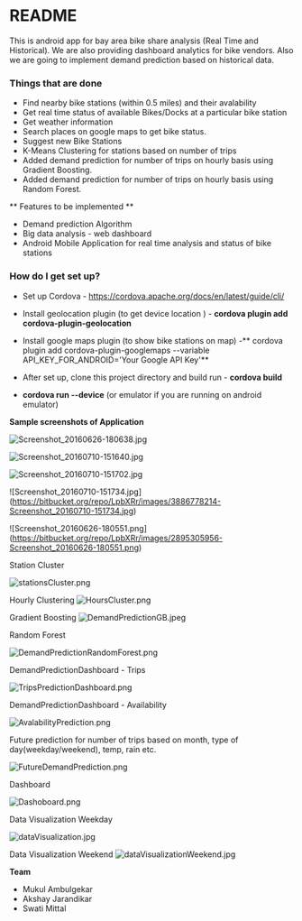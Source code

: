 # README #

This is android app for bay area bike share analysis (Real Time and Historical).
We are also providing dashboard analytics for bike vendors.
Also we are going to implement demand prediction based on historical data.

### Things that are done ###

*  Find nearby bike stations (within 0.5 miles) and their avalability
*  Get real time status of available Bikes/Docks at a particular bike station
*  Get weather information
*  Search places on google maps to get bike status.
*  Suggest new Bike Stations
* K-Means Clustering for stations based on number of trips
* Added demand prediction for number of trips on hourly basis using Gradient Boosting. 
* Added demand prediction for number of trips on hourly basis using Random Forest. 

** Features to be implemented **
* Demand prediction Algorithm
* Big data analysis  - web dashboard
* Android Mobile Application for real time analysis and status of bike stations 


### How do I get set up? ###

* Set up Cordova - https://cordova.apache.org/docs/en/latest/guide/cli/

* Install geolocation plugin (to get device location ) - **cordova plugin add cordova-plugin-geolocation**

* Install google maps plugin (to show bike stations on map) -** cordova plugin add cordova-plugin-googlemaps --variable API_KEY_FOR_ANDROID='Your Google API Key'**

* After set up, clone this project directory and build  run - **cordova build**

*  **cordova run --device**  (or emulator if you are running on android emulator)

**Sample screenshots of Application**

![Screenshot_20160626-180638.jpg](https://bitbucket.org/repo/LpbXRr/images/513438713-Screenshot_20160626-180638.jpg)

![Screenshot_20160710-151640.jpg](https://bitbucket.org/repo/LpbXRr/images/272707689-Screenshot_20160710-151640.jpg)

![Screenshot_20160710-151702.jpg](https://bitbucket.org/repo/LpbXRr/images/2543461093-Screenshot_20160710-151702.jpg)

![Screenshot_20160710-151734.jpg]
(https://bitbucket.org/repo/LpbXRr/images/3886778214-Screenshot_20160710-151734.jpg)

![Screenshot_20160626-180551.png]
(https://bitbucket.org/repo/LpbXRr/images/2895305956-Screenshot_20160626-180551.png)

Station Cluster

![stationsCluster.png](https://bitbucket.org/repo/LpbXRr/images/1371861325-stationsCluster.png)

Hourly Clustering
![HoursCluster.png](https://bitbucket.org/repo/LpbXRr/images/3246384951-HoursCluster.png)

Gradient Boosting
![DemandPredictionGB.jpeg](https://bitbucket.org/repo/LpbXRr/images/4085174765-DemandPredictionGB.jpeg)

Random Forest

![DemandPredictionRandomForest.png](https://bitbucket.org/repo/LpbXRr/images/2741760046-DemandPredictionRandomForest.png)

DemandPredictionDashboard - Trips

![TripsPredictionDashboard.png](https://bitbucket.org/repo/LpbXRr/images/809193236-TripsPredictionDashboard.png)

DemandPredictionDashboard - Availability

![AvalabilityPrediction.png](https://bitbucket.org/repo/LpbXRr/images/2109473631-AvalabilityPrediction.png)

Future prediction for number of trips based on month, type of day(weekday/weekend), temp, rain etc.

![FutureDemandPrediction.png](https://bitbucket.org/repo/LpbXRr/images/999112961-FutureDemandPrediction.png)


Dashboard 

![Dashoboard.png](https://bitbucket.org/repo/LpbXRr/images/2119886499-Dashoboard.png)

Data Visualization Weekday

![dataVisualization.jpg](https://bitbucket.org/repo/LpbXRr/images/960626874-dataVisualization.jpg)

Data Visualization Weekend
![dataVisualizationWeekend.jpg](https://bitbucket.org/repo/LpbXRr/images/2669415847-dataVisualizationWeekend.jpg)


**Team**

* Mukul Ambulgekar
* Akshay Jarandikar
* Swati Mittal